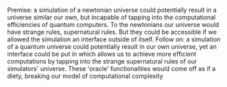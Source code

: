 Premise: a simulation of a newtonian universe could potentially result in a universe similar our own, but incapable of tapping into the computational efficiencies of quantum computers. To the newtonians our universe would have strange rules, supernatural rules. But they could be accessible if we allowed the simulation an interface outside of itself. Follow on: a simulation of a quantum universe could potentially result in our own universe, yet an interface could be put in which allows us to achieve more efficient computations by tapping into the strange supernatural rules of our simulators' universe. These 'oracle' functionalities would come off as if a diety, breaking our model of computational complexity
